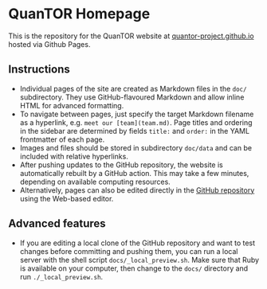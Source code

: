 # QuanTOR Homepage

This is the repository for the QuanTOR website at [quantor-project.github.io](https://quantor-project.github.io/) hosted via Github Pages.



## Instructions

- Individual pages of the site are created as Markdown files in the `doc/` subdirectory. They use GitHub-flavoured Markdown and allow inline HTML for advanced formatting.
- To navigate between pages, just specify the target Markdown filename as a hyperlink, e.g. `meet our [team](team.md)`. Page titles and ordering in the sidebar are determined by fields `title:` and `order:` in the YAML frontmatter of each page.
- Images and files should be stored in subdirectory `doc/data` and can be included with relative hyperlinks.
- After pushing updates to the GitHub repository, the website is automatically rebuilt by a GitHub action. This may take a few minutes, depending on available computing resources.
- Alternatively, pages can also be edited directly in the [GitHub repository](https://github.com/quantor-project/quantor-project.github.io/tree/main/docs) using the Web-based editor. 



## Advanced features

- If you are editing a local clone of the GitHub repository and want to test changes before committing and pushing them, you can run a local server with the shell script `docs/_local_preview.sh`. Make sure that Ruby is available on your computer, then change to the `docs/` directory and run `./_local_preview.sh`. 

